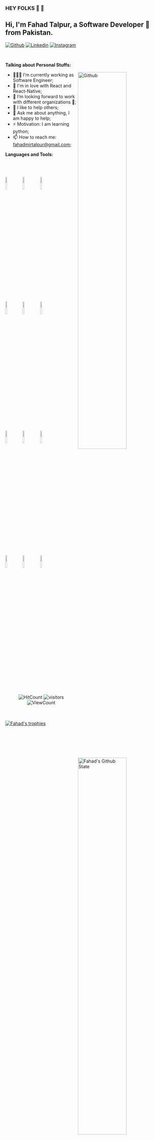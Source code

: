 <!-- Your title -->
### HEY FOLKS :wave: :wave:
## Hi, I'm Fahad Talpur, a Software Developer 🚀 from Pakistan.

<!-- Your badges
You can use the website to generate badges: https://shields.io/
-->

[![Github](https://img.shields.io/badge/-Github-000?style=flat&logo=Github&logoColor=white)](https://github.com/MirFahad58)
[![Linkedin](https://img.shields.io/badge/-LinkedIn-blue?style=flat&logo=Linkedin&logoColor=white)](https://www.linkedin.com/in/mir-fahad-talpur-6a72ab5b)
[![Instagram](https://img.shields.io/badge/-Instagram-c13584?style=flat&labelColor=c13584&logo=instagram&logoColor=white)](https://www.instagram.com/mirfahadtalpur)


&nbsp;

<!-- Talking about you -->
**Talking about Personal Stuffs:**

<!-- Any image aligned to the right. Beware the width -->
<img width="55%" align="right" alt="Github" src="https://raw.githubusercontent.com/onimur/.github/master/.resources/git-header.svg" />

- 👨🏽‍💻 I’m currently working as Software Engineer;
- 🌱 I'm in love with React and React-Native; 
- 👯 I’m looking forward to work with different organizations 🤝;
- 🤔 I like to help others;
- 💬 Ask me about anything, I am happy to help;
- ⚡️ Motivation: I am learning python;
- 📫 How to reach me: fahadmirtalpur@gmail.com;

**Languages and Tools:** 

<!-- Your github readme stats
You can use this api: https://github.com/anuraghazra/github-readme-stats
-->
<p>
    <img width="55%" align="right" alt="Fahad's Github State" src="https://github-readme-stats.vercel.app/api?username=MirFahad58&show_icons=true&hide_border=true" />
    <br/>
    <br/>
    <img width="55%" align="right" alt="Fahad's Top Languages" src="https://github-readme-stats.vercel.app/api/top-langs/?username=MirFahad58&layout=compact" />
  
  <!-- Your languages and tools. Be careful with the alignment. 
  You can use this sites to get logos: https://www.vectorlogo.zone or https://simpleicons.org/
  -->
  <code><img width="10%" src="https://www.vectorlogo.zone/logos/javascript/javascript-icon.svg"></code>
  <code><img width="10%" src="https://www.vectorlogo.zone/logos/reactjs/reactjs-icon.svg"></code>
 <code><img width="10%" src="https://www.vectorlogo.zone/logos/typescriptlang/typescriptlang-icon.svg"></code>
  <br />
  <code><img width="10%" src="https://www.vectorlogo.zone/logos/w3_html5/w3_html5-ar21.svg"></code>
  <code><img width="10%" src="https://www.vectorlogo.zone/logos/netlifyapp_watercss/netlifyapp_watercss-ar21.svg"></code>
  <code><img width="10%" src="https://gw.alipayobjects.com/zos/rmsportal/KDpgvguMpGfqaHPjicRK.svg"></code>
  <br />
  <div style="margin-bottom:10px" ></div>
  <code><img width="10%" src="https://www.vectorlogo.zone/logos/python/python-icon.svg"></code>
  <code><img width="10%" src="https://www.vectorlogo.zone/logos/sqlite/sqlite-ar21.svg"></code>
  <code><img width="10%" src="https://www.vectorlogo.zone/logos/firebase/firebase-ar21.svg"></code>
  <br />
  <code><img width="10%" src="https://www.vectorlogo.zone/logos/git-scm/git-scm-ar21.svg"></code>
  <code><img width="10%" src="https://www.vectorlogo.zone/logos/socketio/socketio-ar21.svg"></code>
  <code><img width="10%" src="https://www.vectorlogo.zone/logos/sass-lang/sass-lang-icon.svg"></code>
</p>

<br/>

<!-- Your hits or visitors
site: http://hits.dwyl.com or https://visitor-badge.glitch.me
Both apis are in trouble due to the number of requests, if you know any other to register visitors, great
-->
<p align="center">
  <img alt="HitCount" src="http://hits.dwyl.com/MirFahad58/MirFahad58.svg" />
  <img alt="visitors" src="https://visitor-badge.glitch.me/badge?page_id=MirFahad58.MirFahad58" />
  <!-- https://github.com/wesky93/views this is a clone of the hits -->
  <img alt="ViewCount" src="https://views.whatilearened.today/views/github/MirFahad58/MirFahad58.svg" />
</p>

<br/>

<!-- **Watch The Introductory Video:**

[![Watch the introductory video](https://res.cloudinary.com/dwl34s9au/image/upload/v1608633831/Screenshot_20201222-154157_ovzn1w.png)](https://youtu.be/GYdvbAsieeo) -->

<br/>
<a href="https://github.com/ryo-ma/github-profile-trophy"><img src="https://github-profile-trophy.vercel.app/?username=MirFahad58" alt="Fahad's trophies" /></a>
